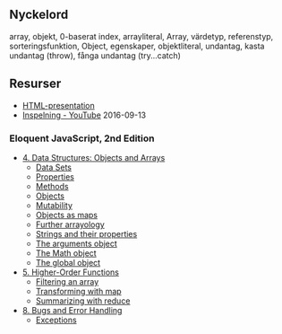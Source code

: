 ## Nyckelord

array, objekt, 0-baserat index, arrayliteral, Array, värdetyp, referenstyp, sorteringsfunktion, Object, egenskaper, objektliteral, undantag, kasta undantag (throw), fånga undantag (try...catch)

## Resurser
- [HTML-presentation](https://rawgit.com/1dv021/syllabus/master/presentationer/04/index.html#)
- [Inspelning - YouTube](https://youtu.be/_eBqkxUmlFg) 2016-09-13

### Eloquent JavaScript, 2nd Edition

- [4. Data Structures: Objects and Arrays](http://eloquentjavascript.net/04_data.html)
	- [Data Sets](http://eloquentjavascript.net/04_data.html#h_HjL/otjEJn)
	- [Properties](http://eloquentjavascript.net/04_data.html#h_vGyI2y8HA6)
	- [Methods](http://eloquentjavascript.net/04_data.html#h_fkrGgDyRWc)
	- [Objects](http://eloquentjavascript.net/04_data.html#h_cqg63Sxe3o)
	- [Mutability](http://eloquentjavascript.net/04_data.html#h_C3n45IkMhg)
	- [Objects as maps](http://eloquentjavascript.net/04_data.html#h_mrW9RQxlGk)
	- [Further arrayology](http://eloquentjavascript.net/04_data.html#h_GFaxee4PuU)
	- [Strings and their properties](http://eloquentjavascript.net/04_data.html#h_mT4YQfwHp6)
	- [The arguments object](http://eloquentjavascript.net/04_data.html#h_GstIcsgxyb)
	- [The Math object](http://eloquentjavascript.net/04_data.html#h_C51DnYk8WZ)
	- [The global object](http://eloquentjavascript.net/04_data.html#h_lRBZxXmo93)
- [5. Higher-Order Functions](http://eloquentjavascript.net/05_higher_order.html)
	- [Filtering an array](http://eloquentjavascript.net/05_higher_order.html#h_1BJbwiI0gI)
	- [Transforming with map](http://eloquentjavascript.net/05_higher_order.html#h_lJEtQ+qjXz)
	- [Summarizing with reduce](http://eloquentjavascript.net/05_higher_order.html#h_fx3e34kT/k)
- [8. Bugs and Error Handling](http://eloquentjavascript.net/08_error.html)
	- [Exceptions](http://eloquentjavascript.net/08_error.html#h_zT3755/aOp) 
